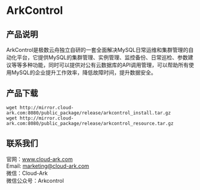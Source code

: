 # ArkControl
## 产品说明
ArkControl是极数云舟独立自研的一套全面解决MySQL日常运维和集群管理的自动化平台，它提供MySQL的集群管理、实例管理、监控备份、日常巡检、参数建议等等多种功能，同时可以提供对公有云数据库的API调用管理，可以帮助所有使用MySQL的企业提升工作效率，降低故障时间，提升数据安全。

## 产品下载

```
wget http://mirror.cloud-ark.com:8080/public_package/release/arkcontrol_install.tar.gz
wget http://mirror.cloud-ark.com:8080/public_package/release/arkcontrol_resource.tar.gz
```

## 联系我们
官网：www.cloud-ark.com  
Email: marketing@cloud-ark.com  
微信：Cloud-Ark  
微信公众号：Arkcontrol
